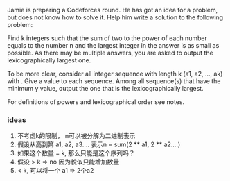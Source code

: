 Jamie is preparing a Codeforces round. He has got an idea for a problem, but does not know how to solve it. Help him
write a solution to the following problem:

Find k integers such that the sum of two to the power of each number equals to the number n and the largest integer in
the answer is as small as possible. As there may be multiple answers, you are asked to output the lexicographically
largest one.

To be more clear, consider all integer sequence with length k (a1, a2, ..., ak) with . Give a value to each sequence.
Among all sequence(s) that have the minimum y value, output the one that is the lexicographically largest.

For definitions of powers and lexicographical order see notes.

### ideas

1. 不考虑k的限制， n可以被分解为二进制表示
2. 假设从高到第 a1, a2, a3.... 表示n = sum(2 ** a1, 2 ** a2....)
3. 如果这个数量 = k, 那么只能是这个序列吗？
4. 假设 > k => no 因为貌似只能增加数量
5. < k, 可以将一个 a1 => 2个a2